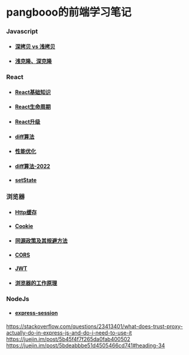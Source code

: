 # pangbooo的前端学习笔记

### Javascript
* #### [深拷贝 vs 浅拷贝](https://juejin.im/post/59ac1c4ef265da248e75892b)
* #### [浅克隆、深克隆](https://github.com/pangbooo/note/blob/master/Javascript/clone.md)

### React
* #### [React基础知识](https://github.com/pangbooo/note/blob/master/React/React基础知识.md)
* #### [React生命周期](https://github.com/pangbooo/note/blob/master/React/React生命周期.md)
* #### [React升级](https://github.com/pangbooo/note/blob/master/React/React升级.md)
* #### [diff算法](https://github.com/pangbooo/note/blob/master/React/diff算法.md)
* #### [性能优化](https://github.com/pangbooo/note/blob/master/React/React性能优化.md)
* #### [diff算法-2022](https://github.com/pangbooo/note/blob/master/React/2022/diff算法.md)
* #### [setState](https://github.com/pangbooo/note/blob/master/React/2022/setState.md)

### 浏览器
* #### [Http缓存](https://github.com/pangbooo/note/blob/master/Brower/Performance/Http缓存.md)
* #### [Cookie](https://github.com/pangbooo/note/blob/master/Brower/Cookie.md)
* #### [同源政策及其规避方法](https://github.com/pangbooo/note/blob/master/Brower/CrossOrigin.md)
* #### [CORS](https://github.com/pangbooo/note/blob/master/Brower/CORS.md)
* #### [JWT](https://github.com/pangbooo/note/blob/master/Brower/JWT.md)
* #### [浏览器的工作原理](https://github.com/pangbooo/note/blob/master/Brower/浏览器的工作原理.md)

### NodeJs
* #### [express-session](https://github.com/pangbooo/note/blob/master/NodeJs/express-session.md)

https://stackoverflow.com/questions/23413401/what-does-trust-proxy-actually-do-in-express-js-and-do-i-need-to-use-it
https://juejin.im/post/5b45f4f7f265da0fab400502
https://juejin.im/post/5bdeabbbe51d4505466cd741#heading-34
